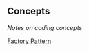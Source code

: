 ## Concepts   
*Notes on coding concepts* 

[Factory Pattern](https://github.com/seblexis/learning/blob/master/concepts/factory_pattern.md)  
